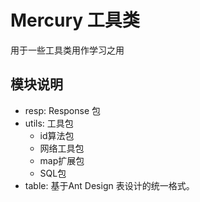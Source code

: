 # Mercury 工具类
用于一些工具类用作学习之用

## 模块说明
- resp: Response 包
- utils: 工具包
  - id算法包
  - 网络工具包
  - map扩展包
  - SQL包
- table: 基于Ant Design 表设计的统一格式。